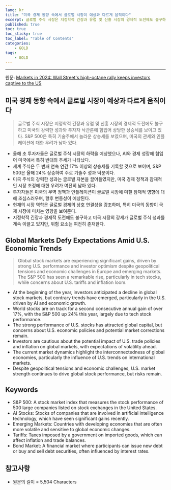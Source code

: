 ```yaml
---
lang: kr
title: "미국 경제 동향 속에서 글로벌 시장이 예상과 다르게 움직이다"
excerpt: 글로벌 주식 시장은 지정학적 긴장과 유럽 및 신흥 시장의 경제적 도전에도 불구하고 미국의 강력한 성과와 투자자 낙관론에 힘입어 상당한 상승세를 보이고 있다. S&P 500은 특히 기술주에서 놀라운 상승세를 보였으며, 미국의 관세와 인플레이션에 대한 우려가 남아 있다.
published: true
toc: true
toc_sticky: true
toc_label: "Table of Contents"
categories:
    - GOLD
tags:
    - GOLD
---
```


---

  원문: [Markets in 2024: Wall Street's high-octane rally keeps investors captive to the US](https://www.investing.com/news/economy-news/markets-in-2024-wall-streets-highoctane-rally-keeps-investors-captive-to-the-us-3786223)

## 미국 경제 동향 속에서 글로벌 시장이 예상과 다르게 움직이다

> 글로벌 주식 시장은 지정학적 긴장과 유럽 및 신흥 시장의 경제적 도전에도 불구하고 미국의 강력한 성과와 투자자 낙관론에 힘입어 상당한 상승세를 보이고 있다. S&P 500은 특히 기술주에서 놀라운 상승세를 보였으며, 미국의 관세와 인플레이션에 대한 우려가 남아 있다.


- 올해 초 투자자들은 글로벌 주식 시장의 하락을 예상했으나, AI와 경제 성장에 힘입어 미국에서 특히 반대의 추세가 나타났다.
- 세계 주식은 두 번째 연속 연간 17% 이상의 상승세를 기록할 것으로 보이며, S&P 500은 올해 24% 상승하여 주로 기술주 성과 덕분이다.
- 미국 주식의 강력한 성과는 글로벌 자본을 끌어들였지만, 미국 경제 정책과 잠재적인 시장 조정에 대한 우려가 여전히 남아 있다.
- 투자자들은 미국의 무역 정책과 인플레이션이 글로벌 시장에 미칠 잠재적 영향에 대해 조심스러우며, 향후 변동성이 예상된다.
- 현재의 시장 역학은 글로벌 경제의 상호 연결성을 강조하며, 특히 미국의 동향이 국제 시장에 미치는 영향을 보여준다.
- 지정학적 긴장과 경제적 도전에도 불구하고 미국 시장의 강세가 글로벌 주식 성과를 계속 이끌고 있지만, 위험 요소는 여전히 존재한다.

## Global Markets Defy Expectations Amid U.S. Economic Trends

> Global stock markets are experiencing significant gains, driven by strong U.S. performance and investor optimism despite geopolitical tensions and economic challenges in Europe and emerging markets. The S&P 500 has seen a remarkable rise, particularly in tech stocks, while concerns about U.S. tariffs and inflation loom.


- At the beginning of the year, investors anticipated a decline in global stock markets, but contrary trends have emerged, particularly in the U.S. driven by AI and economic growth.
- World stocks are on track for a second consecutive annual gain of over 17%, with the S&P 500 up 24% this year, largely due to tech stock performance.
- The strong performance of U.S. stocks has attracted global capital, but concerns about U.S. economic policies and potential market corrections remain.
- Investors are cautious about the potential impact of U.S. trade policies and inflation on global markets, with expectations of volatility ahead.
- The current market dynamics highlight the interconnectedness of global economies, particularly the influence of U.S. trends on international markets.
- Despite geopolitical tensions and economic challenges, U.S. market strength continues to drive global stock performance, but risks remain.

## Keywords

- S&P 500: A stock market index that measures the stock performance of 500 large companies listed on stock exchanges in the United States.
- AI Stocks: Stocks of companies that are involved in artificial intelligence technology, which have seen significant gains recently.
- Emerging Markets: Countries with developing economies that are often more volatile and sensitive to global economic changes.
- Tariffs: Taxes imposed by a government on imported goods, which can affect inflation and trade balances.
- Bond Market: A financial market where participants can issue new debt or buy and sell debt securities, often influenced by interest rates.

## 참고사항

- 원문의 길이 = 5,504 Characters


